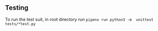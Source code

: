## Testing
To run the test suit, in root directory run `pipenv run python3 -m  unittest tests/*test.py`